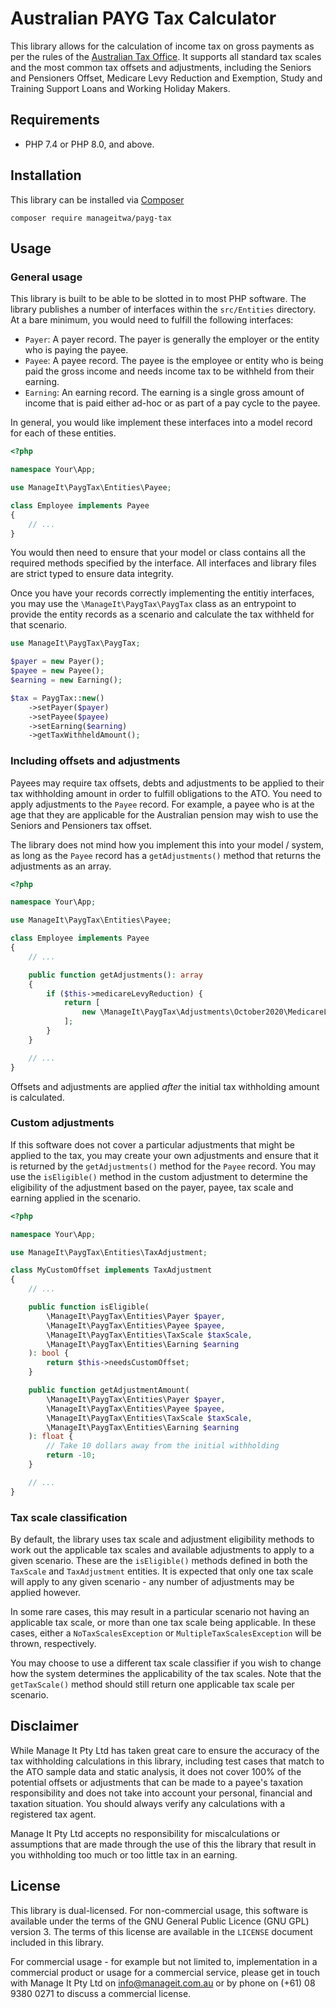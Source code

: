 # Australian PAYG Tax Calculator

This library allows for the calculation of income tax on gross payments as per the rules of the [Australian Tax Office](https://www.ato.gov.au). It supports all standard tax scales and the most common tax offsets and adjustments, including the Seniors and Pensioners Offset, Medicare Levy Reduction and Exemption, Study and Training Support Loans and Working Holiday Makers.

## Requirements

- PHP 7.4 or PHP 8.0, and above.

## Installation

This library can be installed via [Composer](https://getcomposer.org)

```
composer require manageitwa/payg-tax
```

## Usage

### General usage

This library is built to be able to be slotted in to most PHP software. The library publishes a number of interfaces within the `src/Entities` directory. At a bare minimum, you would need to fulfill the following interfaces:

- `Payer`: A payer record. The payer is generally the employer or the entity who is paying the payee.
- `Payee`: A payee record. The payee is the employee or entity who is being paid the gross income and needs income tax to be withheld from their earning.
- `Earning`: An earning record. The earning is a single gross amount of income that is paid either ad-hoc or as part of a pay cycle to the payee.

In general, you would like implement these interfaces into a model record for each of these entities.

```php
<?php

namespace Your\App;

use ManageIt\PaygTax\Entities\Payee;

class Employee implements Payee
{
    // ...
}
```

You would then need to ensure that your model or class contains all the required methods specified by the interface. All interfaces and library files are strict typed to ensure data integrity.

Once you have your records correctly implementing the entitiy interfaces, you may use the `\ManageIt\PaygTax\PaygTax` class as an entrypoint to provide the entity records as a scenario and calculate the tax withheld for that scenario.

```php
use ManageIt\PaygTax\PaygTax;

$payer = new Payer();
$payee = new Payee();
$earning = new Earning();

$tax = PaygTax::new()
    ->setPayer($payer)
    ->setPayee($payee)
    ->setEarning($earning)
    ->getTaxWithheldAmount();
```

### Including offsets and adjustments

Payees may require tax offsets, debts and adjustments to be applied to their tax withholding amount in order to fulfill obligations to the ATO. You need to apply adjustments to the `Payee` record. For example, a payee who is at the age that they are applicable for the Australian pension may wish to use the Seniors and Pensioners tax offset.

The library does not mind how you implement this into your model / system, as long as the `Payee` record has a `getAdjustments()` method that returns the adjustments as an array.

```php
<?php

namespace Your\App;

use ManageIt\PaygTax\Entities\Payee;

class Employee implements Payee
{
    // ...

    public function getAdjustments(): array
    {
        if ($this->medicareLevyReduction) {
            return [
                new \ManageIt\PaygTax\Adjustments\October2020\MedicareLevyReduction(true, 2),
            ];
        }
    }

    // ...
}
```

Offsets and adjustments are applied *after* the initial tax withholding amount is calculated.

### Custom adjustments

If this software does not cover a particular adjustments that might be applied to the tax, you may create your own adjustments and ensure that it is returned by the `getAdjustments()` method for the `Payee` record. You may use the `isEligible()` method in the custom adjustment to determine the eligibility of the adjustment based on the payer, payee, tax scale and earning applied in the scenario.


```php
<?php

namespace Your\App;

use ManageIt\PaygTax\Entities\TaxAdjustment;

class MyCustomOffset implements TaxAdjustment
{
    // ...

    public function isEligible(
        \ManageIt\PaygTax\Entities\Payer $payer,
        \ManageIt\PaygTax\Entities\Payee $payee,
        \ManageIt\PaygTax\Entities\TaxScale $taxScale,
        \ManageIt\PaygTax\Entities\Earning $earning
    ): bool {
        return $this->needsCustomOffset;
    }

    public function getAdjustmentAmount(
        \ManageIt\PaygTax\Entities\Payer $payer,
        \ManageIt\PaygTax\Entities\Payee $payee,
        \ManageIt\PaygTax\Entities\TaxScale $taxScale,
        \ManageIt\PaygTax\Entities\Earning $earning
    ): float {
        // Take 10 dollars away from the initial withholding
        return -10;
    }

    // ...
}
```

### Tax scale classification

By default, the library uses tax scale and adjustment eligibility methods to work out the applicable tax scales and available adjustments to apply to a given scenario. These are the `isEligible()` methods defined in both the `TaxScale` and `TaxAdjustment` entities. It is expected that only one tax scale will apply to any given scenario - any number of adjustments may be applied however.

In some rare cases, this may result in a particular scenario not having an applicable tax scale, or more than one tax scale being applicable. In these cases, either a `NoTaxScalesException` or `MultipleTaxScalesException` will be thrown, respectively.

You may choose to use a different tax scale classifier if you wish to change how the system determines the applicability of the tax scales. Note that the `getTaxScale()` method should still return one applicable tax scale per scenario.

## Disclaimer

While Manage It Pty Ltd has taken great care to ensure the accuracy of the tax withholding calculations in this library, including test cases that match to the ATO sample data and static analysis, it does not cover 100% of the potential offsets or adjustments that can be made to a payee's taxation responsibility and does not take into account your personal, financial and taxation situation. You should always verify any calculations with a registered tax agent.

Manage It Pty Ltd accepts no responsibility for miscalculations or assumptions that are made through the use of this the library that result in you withholding too much or too little tax in an earning.

## License

This library is dual-licensed. For non-commercial usage, this software is available under the terms of the GNU General Public Licence (GNU GPL) version 3. The terms of this license are available in the `LICENSE` document included in this library.

For commercial usage - for example but not limited to, implementation in a commercial product or usage for a commercial service, please get in touch with Manage It Pty Ltd on info@manageit.com.au or by phone on (+61) 08 9380 0271 to discuss a commercial license.
